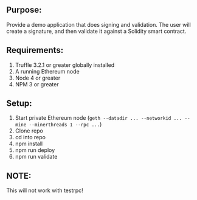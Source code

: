 Purpose:
---
Provide a demo application that does signing and validation. The user will create a signature, and then validate it against a Solidity  smart contract.

Requirements:
----
1. Truffle 3.2.1 or greater globally installed
2. A running Ethereum node
3. Node 4 or greater
4. NPM 3 or greater

Setup:
----
1. Start private Ethereum node (`geth --datadir ... --networkid ... --mine --minerthreads 1 --rpc ...`)
2. Clone repo
3. cd into repo
4. npm install
5. npm run deploy
6. npm run validate

NOTE:
---
This will not work with testrpc!
